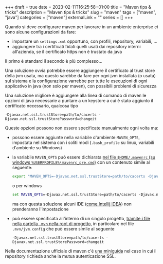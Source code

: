 +++ 
draft = true
date = 2023-02-11T16:25:58+01:00
title = "Maven tips & tricks"
description = "Maven tips & tricks"
slug = "maven" 
tags = ["maven", "java"]
categories = ["maven"]
externalLink = ""
series = []
+++

Quando si deve configurare maven per lavorare in un ambiente enterprise ci sono alcune configurazioni da fare:

- impostare un `settings.xml` opportuno, con profili, repository, variabili, ...
- aggiungere tra i certificati fidati quelli usati dai repository interni all'azienda, se il certificato https non è trustato da java

Il primo è standard il secondo è più complesso...

Una soluzione ovvia potrebbe essere aggiungere il certificato al trust store della jvm usata, ma questo sarebbe da fare per ogni jvm installata (o usata) 
sul sistema e la configurazione varrebbe per tutte le esecuzioni di ogni applicativo in java (non solo per maven), con possibili problemi di sicurezza


Una soluzione migliore è aggiungere alla linea di comando di maven le opzioni di java necessarie a puntare a un keystore a cui è stato aggiunto il certificato
necessario, qualcosa tipo
```
-Djavax.net.ssl.trustStore=path/to/cacerts -Djavax.net.ssl.trustStorePassword=changeit
```

Queste opzioni possono non essere specificate manualmente ogni volta ma:

- possono essere aggiunte nella variabile d'ambiente `MAVEN_OPTS`, impostata nel sistema con i soliti modi (`.bash_profile` su linux, variabili d'ambiente su Windows)

- la variabile `MAVEN_OPTS` può essere dichiarata [nel file `$HOME/.mavenrc` (su windows `%USERPROFILE%\mavenrc_pre.cmd`)](https://maven.apache.org/ref/3-LATEST/apache-maven/)
  con un contenuto simile al seguente:
  ```bash
  export "MAVEN_OPTS=-Djavax.net.ssl.trustStore=path/to/cacerts -Djavax.net.ssl.trustStorePassword=changeit"
  ```
  o per windows
  ```bat
  set MAVEN_OPTS=-Djavax.net.ssl.trustStore=path/to/cacerts -Djavax.net.ssl.trustStorePassword=changeit
  ```
  ma con questa soluzione alcuni IDE ([come Intellij IDEA](https://youtrack.jetbrains.com/issue/IDEA-19759)) non prenderanno l'impostazione

- può essere specificata all'interno di un singolo progetto, [tramite i file nella cartella `.mvn` nella root di progetto](https://maven.apache.org/configure.html#mvn-directory),
  in particolare nel file `.mvn/jvm.config` che può essere simile al seguente
  ```
  -Djavax.net.ssl.trustStore=path/to/cacerts -Djavax.net.ssl.trustStorePassword=changeit
  ```

Nella documentazione ufficiale di maven c'è [una miniguida](https://maven.apache.org/guides/mini/guide-repository-ssl.html) nel caso in cui il repository richieda anche la mutua autenticazione SSL.
